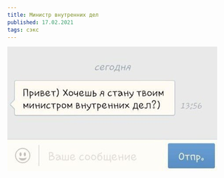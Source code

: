 ```yaml
---
title: Министр внутренних дел
published: 17.02.2021
tags: сэкс
---
```


![M8KCKcLu7zU](../content/M8KCKcLu7zU.jpg)
